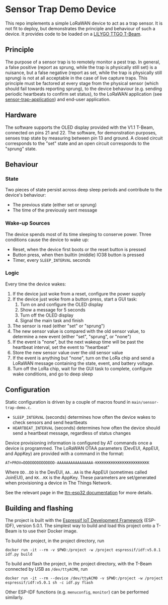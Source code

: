 # Sensor Trap Demo Device

This repo implements a simple LoRaWAN device to act as a trap sensor.
It is not fit to deploy, but demonstrates the principle and behaviour of such a device.
It provides code to be loaded on a [LILYGO TTGO T-Beam](http://www.lilygo.cn/claprod_view.aspx?TypeId=62&Id=1281&FId=t28:62:28).

## Principle

The purpose of a sensor trap is to remotely monitor a pest trap.
In general, a false positive (report as sprung, while the trap is physically still set) is a nuisance, but a false negative (report as set, while the trap is physically still sprung) is not at all acceptable in the case of live capture traps.
This principle must be factored at every stage from the physical sensor (which should fail towards reporting sprung), to the device behaviour (e.g. sending periodic heartbeats to confirm set status), to the LoRaWAN application (see [sensor-trap-application](https://github.com/Groundtruth/sensor-trap-reference-application)) and end-user application.

## Hardware

The software supports the OLED display provided with the V1.1 T-Beam, connected on pins 21 and 22.
The software, for demonstration purposes, senses trap state by measuring between pin 13 and ground. A closed circuit corresponds to the "set" state and an open circuit corresponds to the "sprung" state.

## Behaviour

### State

Two pieces of state persist across deep sleep periods and contribute to the device's behaviour:
* The previous state (either set or sprung)
* The time of the previously sent message

### Wake-up Sources

The device spends most of its time sleeping to conserve power. Three conditions cause the device to wake up:
* Reset, when the device first boots or the reset button is pressed
* Button press, when then builtin (middle) IO38 button is pressed
* Timer, every `SLEEP_INTERVAL` seconds

### Logic

Every time the device wakes:

1. If the device just woke from a reset, configure the power supply
2. If the device just woke from a button press, start a GUI task:
   1. Turn on and configure the OLED display
   2. Show a message for 5 seconds
   3. Turn off the OLED display
   4. Signal the main task and finish
3. The sensor is read (either "set" or "sprung")
4. The new sensor value is compared with the old sensor value, to determine a new event (either "set", "sprung", or "none")
5. If the event is "none", but the next wakeup time will be past the heartbeat interval, set the event to "heartbeat"
6. Store the new sensor value over the old sensor value
7. If the event is anything but "none", turn on the LoRa chip and send a LoRaWAN message containing the state, event, and battery voltage.
8. Turn off the LoRa chip, wait for the GUI task to complete, configure wake conditions, and go to deep sleep

## Configuration

Static configuration is driven by a couple of macros found in `main/sensor-trap-demo.c`.

* `SLEEP_INTERVAL` (seconds) determines how often the device wakes to check sensors and send heartbeats
* `HEARTBEAT_INTERVAL` (seconds) determines how often the device should send a heartbeat message, regardless of status changes

Device provisioning information is configured by AT commands once a device is programmed.
The LoRaWAN OTAA parameters (DevEUI, AppEUI, and AppKey) are provided with a command in the format:

```
AT+PROV=DDDDDDDDDDDDDD-AAAAAAAAAAAAAAAA-KKKKKKKKKKKKKKKKKKKKKKKK
```

Where `DD..DD` is the DevEUI, `AA..AA` is the AppEUI (sometimes called JoinEUI), and `KK..KK` is the AppKey.
These parameters are set/generated when provisioning a device in The Things Network.

See the relevant page in the [ttn-esp32 documentation](https://github.com/manuelbl/ttn-esp32/wiki/AT-Commands) for more details.

## Building and flashing

The project is built with the [Espressif IoT Development Framework](https://docs.espressif.com/projects/esp-idf/en/v5.0.1/esp32/get-started/index.html) (ESP-IDF), version 5.0.1.
The simplest way to build and load this project onto a T-Beam is to use their Docker image. 

To build the project, in the project directory, run
```
docker run -it --rm -v $PWD:/project -w /project espressif/idf:v5.0.1 idf.py build
```

To build and flash the project, in the project directory, with the T-Beam connected by USB as `/dev/ttyACM0`, run
```
docker run -it --rm --device /dev/ttyACM0 -v $PWD:/project -w /project espressif/idf:v5.0.1 sh -c idf.py flash
```

Other ESP-IDF functions (e.g. `menuconfig`, `monitor`) can be performed similarly.
